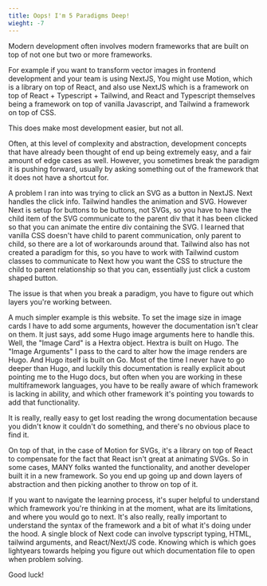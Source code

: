 ```yaml
---
title: Oops! I'm 5 Paradigms Deep!
wieght: -7
---
```

Modern development often involves modern frameworks that are built on top of not one but two or more frameworks.

For example if you want to transform vector images in frontend development and your team is using NextJS, You might use Motion, which is a library on top of React, and also use NextJS which is a framework on top of React + Typescript + Tailwind, and React and Typescript themselves being a framework on top of vanilla Javascript, and Tailwind a framework on top of CSS.

This does make most development easier, but not all.

Often, at this level of complexity and abstraction, development concepts that have already been thought of end up being extremely easy, and a fair amount of edge cases as well. However, you sometimes break the paradigm it is pushing forward, usually by asking something out of the framework that it does not have a shortcut for.

A problem I ran into was trying to click an SVG as a button in NextJS. Next handles the click info. Tailwind handles the animation and SVG. However Next is setup for buttons to be buttons, not SVGs, so you have to have the child item of the SVG communicate to the parent div that it has been clicked so that you can animate the entire div containing the SVG. I learned that vanilla CSS doesn't have child to parent communication, only parent to child, so there are a lot of workarounds around that. Tailwind also has not created a paradigm for this, so you have to work with Tailwind custom classes to communicate to Next how you want the CSS to structure the child to parent relationship so that you can, essentially just click a custom shaped button.

The issue is that when you break a paradigm, you have to figure out which layers you're working between.

A much simpler example is this website. To set the image size in image cards I have to add some arguments, however the documentation isn't clear on them. It just says, add some Hugo image arguments here to handle this. Well, the "Image Card" is a Hextra object. Hextra is built on Hugo. The "Image Arguments" I pass to the card to alter how the image renders are Hugo. And Hugo itself is built on Go. Most of the time I never have to go deeper than Hugo, and luckily this documentation is really explicit about pointing me to the Hugo docs, but often when you are working in these multiframework languages, you have to be really aware of which framework is lacking in ability, and which other framework it's pointing you towards to add that functionality.

It is really, really easy to get lost reading the wrong documentation because you didn't know it couldn't do something, and there's no obvious place to find it.

On top of that, in the case of Motion for SVGs, it's a library on top of React to compensate for the fact that React isn't great at animating SVGs. So in some cases, MANY folks wanted the functionality, and another developer built it in a new framework. So you end up going up and down layers of abstraction and then picking another to throw on top of it.

If you want to navigate the learning process, it's super helpful to understand which framework you're thinking in at the moment, what are its limitations, and where you would go to next. It's also really, really important to understand the syntax of the framework and a bit of what it's doing under the hood. A single block of Next code can involve typscript typing, HTML, tailwind arguments, and React/Next/JS code. Knowing which is which goes lightyears towards helping you figure out which documentation file to open when problem solving.

Good luck!